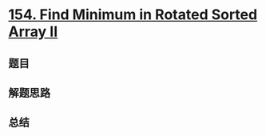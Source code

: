 # [154. Find Minimum in Rotated Sorted Array II](https://leetcode.com/problems/find-minimum-in-rotated-sorted-array-ii/)

## 题目


## 解题思路


## 总结



